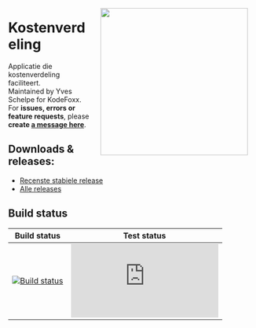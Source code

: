 <img align="right" style="margin: 16px;" width="300" src="https://image.ibb.co/nxA5TR/kodefoxx_colors_projects_yvesschelpecontact.png"/>

# Kostenverdeling
Applicatie die kostenverdeling faciliteert. <br/>Maintained by Yves Schelpe for KodeFoxx. For **issues, errors or feature requests**, please **create <a href="https://github.com/KodeFoxx-Projects/Kostenverdeling/issues/new">a message here</a>**.

## Downloads & releases: 
  - [Recenste stabiele release](https://github.com/KodeFoxx-Projects/Kostenverdeling/releases/latest)
  - [Alle releases](https://github.com/KodeFoxx-Projects/Kostenverdeling/releases/)

## Build status
Build status | Test status
--- | --- 
[![Build status](https://ci.appveyor.com/api/projects/status/j1127clj369e516o/branch/master?svg=true)](https://ci.appveyor.com/project/aredfox/kostenverdeling/branch/master) | [![Test status](http://flauschig.ch/batch.php?type=tests&account=aredfox&slug=kostenverdeling)](https://ci.appveyor.com/project/aredfox/kostenverdeling/build/tests)
